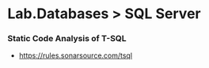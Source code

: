 Lab.Databases > SQL Server
==== 


### Static Code Analysis of T-SQL 
* https://rules.sonarsource.com/tsql
